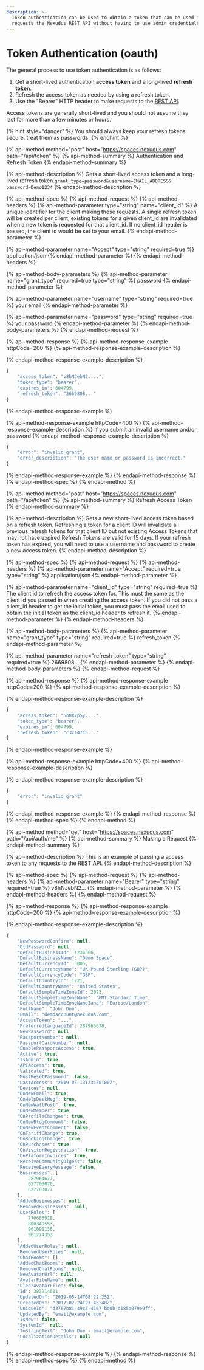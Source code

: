 ```yaml
---
description: >-
  Token authentication can be used to obtain a token that can be used in
  requests the Nexudus REST API without having to use admin credentials.
---
```


# Token Authentication \(oauth\)

The general process to use token authentication is as follows:

1. Get a short-lived authentication **access token** and a long-lived **refresh token**.
2. Refresh the access token as needed by using a refresh token.
3. Use the "Bearer" HTTP header to make requests to the [REST API](rest-api/).

Access tokens are generally short-lived and you should not assume they last for more than a few minutes or hours.

{% hint style="danger" %}
You should always keep your refresh tokens secure, treat them as passwords.
{% endhint %}

{% api-method method="post" host="https://spaces.nexudus.com" path="/api/token" %}
{% api-method-summary %}
Authentication and Refresh Token
{% endapi-method-summary %}

{% api-method-description %}
Gets a short-lived access token and a long-lived refresh token.`grant_type=password&username=EMAIL_ADDRESS& password=Demo1234`
{% endapi-method-description %}

{% api-method-spec %}
{% api-method-request %}
{% api-method-headers %}
{% api-method-parameter type="string" name="client\_id" %}
A unique identifier for the client making these requests. A single refresh token will be created per client, existing tokens for a given client_id are invalidated when a new token is requested for that client_id. If no client_id header is passed, the client id would be set to your email.
{% endapi-method-parameter %}

{% api-method-parameter name="Accept" type="string" required=true %}
application/json
{% endapi-method-parameter %}
{% endapi-method-headers %}

{% api-method-body-parameters %}
{% api-method-parameter name="grant\_type" required=true type="string" %}
password
{% endapi-method-parameter %}

{% api-method-parameter name="username" type="string" required=true %}
your email
{% endapi-method-parameter %}

{% api-method-parameter name="password" type="string" required=true %}
your password
{% endapi-method-parameter %}
{% endapi-method-body-parameters %}
{% endapi-method-request %}

{% api-method-response %}
{% api-method-response-example httpCode=200 %}
{% api-method-response-example-description %}

{% endapi-method-response-example-description %}

```javascript
{
    "access_token": "v8hNJebN2....",
    "token_type": "bearer",
    "expires_in": 604799,
    "refresh_token": "2669808..."
}
```

{% endapi-method-response-example %}

{% api-method-response-example httpCode=400 %}
{% api-method-response-example-description %}
If you submit an invalid username and/or password
{% endapi-method-response-example-description %}

```javascript
{
    "error": "invalid_grant",
    "error_description": "The user name or password is incorrect."
}
```

{% endapi-method-response-example %}
{% endapi-method-response %}
{% endapi-method-spec %}
{% endapi-method %}

{% api-method method="post" host="https://spaces.nexudus.com" path="/api/token" %}
{% api-method-summary %}
Refresh Access Token
{% endapi-method-summary %}

{% api-method-description %}
Gets a new short-lived access token based on a refresh token. Refreshing a token for a client ID will invalidate all previous refresh tokens for that client ID but not existing Access Tokens that may not have expired.Refresh Tokens are valid for 15 days. If your refresh token has expired, you will need to use a username and password to create a new access token.
{% endapi-method-description %}

{% api-method-spec %}
{% api-method-request %}
{% api-method-headers %}
{% api-method-parameter name="Accept" required=true type="string" %}
application/json
{% endapi-method-parameter %}

{% api-method-parameter name="client\_id" type="string" required=true %}
The client id to refresh the access token for. This must the same as the client id you passed in when creating the access token. If you did not pass a client_id header to get the initial token, you must pass the email used to obtain the initial token as the client_id header to refresh it.
{% endapi-method-parameter %}
{% endapi-method-headers %}

{% api-method-body-parameters %}
{% api-method-parameter name="grant\_type" type="string" required=true %}
refresh_token
{% endapi-method-parameter %}

{% api-method-parameter name="refresh\_token" type="string" required=true %}
2669808...
{% endapi-method-parameter %}
{% endapi-method-body-parameters %}
{% endapi-method-request %}

{% api-method-response %}
{% api-method-response-example httpCode=200 %}
{% api-method-response-example-description %}

{% endapi-method-response-example-description %}

```javascript
{
    "access_token": "5o8X7pSy....",
    "token_type": "bearer",
    "expires_in": 604799,
    "refresh_token": "c3c14715..."
}
```

{% endapi-method-response-example %}

{% api-method-response-example httpCode=400 %}
{% api-method-response-example-description %}

{% endapi-method-response-example-description %}

```javascript
{
    "error": "invalid_grant"
}
```

{% endapi-method-response-example %}
{% endapi-method-response %}
{% endapi-method-spec %}
{% endapi-method %}

{% api-method method="get" host="https://spaces.nexudus.com" path="/api/auth/me" %}
{% api-method-summary %}
Making a Request
{% endapi-method-summary %}

{% api-method-description %}
This is an example of passing a access token to any requests to the REST API.
{% endapi-method-description %}

{% api-method-spec %}
{% api-method-request %}
{% api-method-headers %}
{% api-method-parameter name="Bearer" type="string" required=true %}
v8hNJebN2...
{% endapi-method-parameter %}
{% endapi-method-headers %}
{% endapi-method-request %}

{% api-method-response %}
{% api-method-response-example httpCode=200 %}
{% api-method-response-example-description %}

{% endapi-method-response-example-description %}

```javascript
{
    "NewPasswordConfirm": null,
    "OldPassword": null,
    "DefaultBusinessId": 1234566,
    "DefaultBusinessName": "Demo Space",
    "DefaultCurrencyId": 3005,
    "DefaultCurrencyName": "UK Pound Sterling (GBP)",
    "DefaultCurrencyCode": "GBP",
    "DefaultCountryId": 1221,
    "DefaultCountryName": "United States",
    "DefaultSimpleTimeZoneId": 2023,
    "DefaultSimpleTimeZoneName": "GMT Standard Time",
    "DefaultSimpleTimeZoneNameIana": "Europe/London",
    "FullName": "John Doe",
    "Email": "demoaccount@nexudus.com",
    "AccessToken": "...",
    "PreferredLanguageId": 287965678,
    "NewPassword": null,
    "PassportNumber": null,
    "PassportCardNumber": null,
    "EnablePassportAccess": true,
    "Active": true,
    "IsAdmin": true,
    "APIAccess": true,
    "Validated": true,
    "MustResetPassword": false,
    "LastAccess": "2019-05-13T23:30:00Z",
    "Devices": null,
    "OnNewEmail": true,
    "OnHelpDeskMsg": true,
    "OnNewWallPost": true,
    "OnNewMember": true,
    "OnProfileChanges": true,
    "OnNewBlogComment": false,
    "OnNewEventComment": false,
    "OnTariffChange": true,
    "OnBookingChange": true,
    "OnPurchases": true,
    "OnVisitorRegistration": true,
    "OnPlaformInvoices": true,
    "ReceiveCommunityDigest": false,
    "ReceiveEveryMessage": false,
    "Businesses": [
        287964677,
        627703076,
        627703077
    ],
    "AddedBusinesses": null,
    "RemovedBusinesses": null,
    "UserRoles": [
        770685918,
        800349553,
        961091136,
        961274353
    ],
    "AddedUserRoles": null,
    "RemovedUserRoles": null,
    "ChatRooms": [],
    "AddedChatRooms": null,
    "RemovedChatRooms": null,
    "NewAvatarUrl": null,
    "AvatarFileName": null,
    "ClearAvatarFile": false,
    "Id": 303914611,
    "UpdatedOn": "2019-05-14T08:22:25Z",
    "CreatedOn": "2017-02-24T23:45:48Z",
    "UniqueId": "d3767b81-49c3-4167-bd0b-d185a079e9ff",
    "UpdatedBy": "email@example.com",
    "IsNew": false,
    "SystemId": null,
    "ToStringText": "John Doe - email@example.com",
    "LocalizationDetails": null
}
```

{% endapi-method-response-example %}
{% endapi-method-response %}
{% endapi-method-spec %}
{% endapi-method %}
